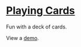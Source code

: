 # [Playing Cards](http://benyarbrough.com/playing-cards/)

Fun with a deck of cards.

View a [demo](http://benyarbrough.com/playing-cards/).